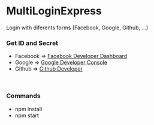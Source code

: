 # MultiLoginExpress
Login with  diferents forms (Facebook, Google, Github, ...)
<br>
<h3>Get ID and Secret</h3>
<ul>
<li>Facebook => <a href="https://developers.facebook.com/apps/" target="_blank">Facebook Developer Dashboard</a></li>
<li>Google => <a href="https://console.developers.google.com" target="_blank">Google Developer Console</a></li>
<li>Github => <a href="https://developer.github.com/" target="_blank">Github Developer</a></li>
</ul>
<br>
<h3>Commands</h3>
<ul>
<li>npm install</li>
<li>npm start</li>
</ul>
